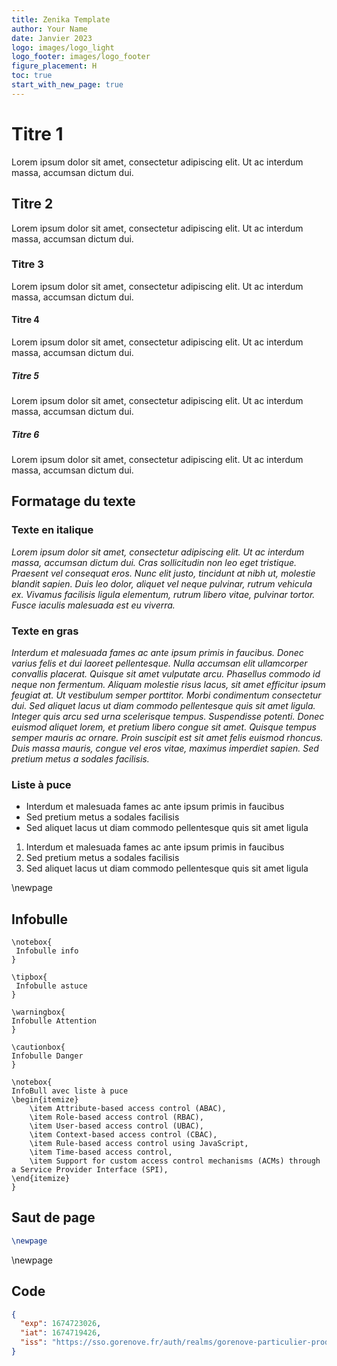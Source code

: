 ```yaml
---
title: Zenika Template
author: Your Name
date: Janvier 2023
logo: images/logo_light
logo_footer: images/logo_footer
figure_placement: H
toc: true
start_with_new_page: true
--- 
```


# Titre 1

Lorem ipsum dolor sit amet, consectetur adipiscing elit. Ut ac interdum massa, accumsan dictum dui.

## Titre 2

Lorem ipsum dolor sit amet, consectetur adipiscing elit. Ut ac interdum massa, accumsan dictum dui.

### Titre 3

Lorem ipsum dolor sit amet, consectetur adipiscing elit. Ut ac interdum massa, accumsan dictum dui.

#### Titre 4

Lorem ipsum dolor sit amet, consectetur adipiscing elit. Ut ac interdum massa, accumsan dictum dui.

##### Titre 5

Lorem ipsum dolor sit amet, consectetur adipiscing elit. Ut ac interdum massa, accumsan dictum dui.

##### Titre 6

Lorem ipsum dolor sit amet, consectetur adipiscing elit. Ut ac interdum massa, accumsan dictum dui.


## Formatage du texte
### Texte  en italique
_Lorem ipsum dolor sit amet, consectetur adipiscing elit. Ut ac interdum massa, accumsan dictum dui. Cras sollicitudin 
non leo eget tristique. Praesent vel consequat eros. Nunc elit justo, tincidunt at nibh ut, molestie blandit sapien. 
Duis leo dolor, aliquet vel neque pulvinar, rutrum vehicula ex. Vivamus facilisis ligula elementum, rutrum libero vitae,
pulvinar tortor. Fusce iaculis malesuada est eu viverra._ 

### Texte en gras
*Interdum et malesuada fames ac ante ipsum primis in faucibus. Donec varius felis et dui laoreet pellentesque. 
Nulla accumsan elit ullamcorper convallis placerat. Quisque sit amet vulputate arcu. Phasellus commodo id neque non 
fermentum. Aliquam molestie risus lacus, sit amet efficitur ipsum feugiat at. Ut vestibulum semper porttitor. Morbi 
condimentum consectetur dui. Sed aliquet lacus ut diam commodo pellentesque quis sit amet ligula. Integer quis arcu sed 
urna scelerisque tempus. Suspendisse potenti. Donec euismod aliquet lorem, et pretium libero congue sit amet. Quisque 
tempus semper mauris ac ornare. Proin suscipit est sit amet felis euismod rhoncus. Duis massa mauris, congue vel eros 
vitae, maximus imperdiet sapien. Sed pretium metus a sodales facilisis.*


### Liste à puce

* Interdum et malesuada fames ac ante ipsum primis in faucibus
* Sed pretium metus a sodales facilisis
* Sed aliquet lacus ut diam commodo pellentesque quis sit amet ligula

1. Interdum et malesuada fames ac ante ipsum primis in faucibus
2. Sed pretium metus a sodales facilisis
3. Sed aliquet lacus ut diam commodo pellentesque quis sit amet ligula

\newpage

## Infobulle

```{=latex}
\notebox{
 Infobulle info
}
```

```{=latex}
\tipbox{
 Infobulle astuce
}
```

```{=latex}
\warningbox{
Infobulle Attention
}
```

```{=latex}
\cautionbox{
Infobulle Danger
}
```

```{=latex}
\notebox{
InfoBull avec liste à puce
\begin{itemize}
    \item Attribute-based access control (ABAC),
    \item Role-based access control (RBAC),
    \item User-based access control (UBAC),
    \item Context-based access control (CBAC),
    \item Rule-based access control using JavaScript, 
    \item Time-based access control,
    \item Support for custom access control mechanisms (ACMs) through a Service Provider Interface (SPI),
\end{itemize}
}
```

## Saut de page 

```latex
\newpage
```

\newpage

## Code

```json
{
  "exp": 1674723026,
  "iat": 1674719426,
  "iss": "https://sso.gorenove.fr/auth/realms/gorenove-particulier-prod"
}
```



